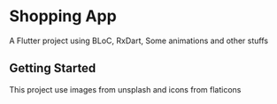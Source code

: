 # Shopping App

A Flutter project using BLoC, RxDart, Some animations and other stuffs

## Getting Started

This project use images from unsplash and icons from flaticons